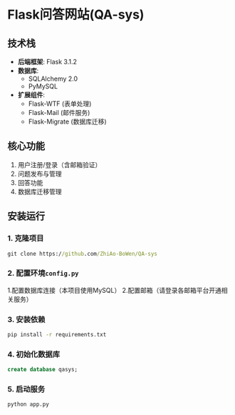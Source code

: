 # Flask问答网站(QA-sys)

## 技术栈
- **后端框架**: Flask 3.1.2
- **数据库**: 
  - SQLAlchemy 2.0
  - PyMySQL
- **扩展组件**:
  - Flask-WTF (表单处理)
  - Flask-Mail (邮件服务)
  - Flask-Migrate (数据库迁移)

## 核心功能
1. 用户注册/登录（含邮箱验证）
2. 问题发布与管理
3. 回答功能
4. 数据库迁移管理

## 安装运行
### 1. 克隆项目
```cmd
git clone https://github.com/ZhiAo-BoWen/QA-sys
```
### 2. 配置环境`config.py`
1.配置数据库连接（本项目使用MySQL）
2.配置邮箱（请登录各邮箱平台开通相关服务）
### 3. 安装依赖
```cmd
pip install -r requirements.txt
```
### 4. 初始化数据库
```SQL
create database qasys;
```
### 5. 启动服务
```cmd
python app.py
```